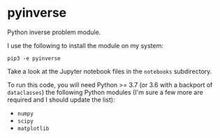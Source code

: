 # pyinverse
Python inverse problem module.

I use the following to install the module on my system:

`pip3 -e pyinverse`

Take a look at the Jupyter notebook files in the `notebooks` subdirectory.

To run this code, you will need Python >= 3.7 (or 3.6 with a backport of `dataclasses`) the following Python modules (I'm sure a few more are required and I should update the list):
- `numpy`
- `scipy`
- `matplotlib`
